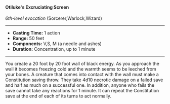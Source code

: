 #### Otiluke's Excruciating Screen
*6th-level evocation* (Sorcerer,Warlock,Wizard)
___
- **Casting Time:** 1 action
- **Range:** 50 feet
- **Components:** V,S, M (a needle and ashes)
- **Duration:** Concentration, up to 1 minute
---
You create a 20 foot by 20 foot wall of black energy.
As you approach the wall it becomes freezing cold
and the warmth seems to be leeched from your
bones. A creature that comes into contact with the wall must make a Constitution saving throw. They
take 4d10 necrotic damage on a failed save and half
as much on a successful one. In addition, anyone
who fails the save cannot take any reactions for 1
minute. It can repeat the Constitution save at the
end of each of its turns to act normally.
